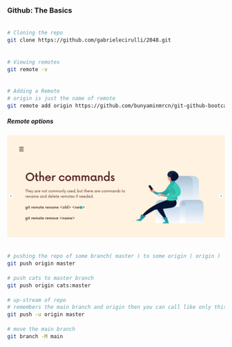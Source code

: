 ### Github: The Basics


```sh

# Cloning the repo
git clone https://github.com/gabrielecirulli/2048.git


# Viewing remotes
git remote -v


# Adding a Remote
# origin is just the name of remote
git remote add origin https://github.com/bunyaminmrcn/git-github-bootcamp.git

```

##### Remote options

![Remote](../assets/images/2023-12-15%2011-46-18.png "Remote")



```sh

# pushing the repo of some branch( master ) to some origin ( origin )
git push origin master

# push cats to master branch
git push origin cats:master

# up-stream of repo
# remembers the main branch and origin then you can call like only this `git push`
git push -u origin master

# move the main branch
git branch -M main
```